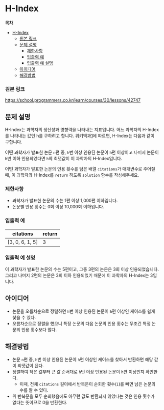 # H-Index

**목차**

- [H-Index](#h-index)
    - [원본 링크](#원본-링크)
  - [문제 설명](#문제-설명)
    - [제한사항](#제한사항)
    - [입출력 예](#입출력-예)
    - [입출력 예 설명](#입출력-예-설명)
  - [아이디어](#아이디어)
  - [해결방법](#해결방법)

### 원본 링크

https://school.programmers.co.kr/learn/courses/30/lessons/42747

## 문제 설명

H-Index는 과학자의 생산성과 영향력을 나타내는 지표입니다. 어느 과학자의 H-Index를 나타내는 값인 h를 구하려고 합니다. 위키백과[1](https://school.programmers.co.kr/learn/courses/30/lessons/42747#fn1)에 따르면, H-Index는 다음과 같이 구합니다.

어떤 과학자가 발표한 논문 `n`편 중, `h`번 이상 인용된 논문이 `h`편 이상이고 나머지 논문이 `h`번 이하 인용되었다면 `h`의 최댓값이 이 과학자의 H-Index입니다.

어떤 과학자가 발표한 논문의 인용 횟수를 담은 배열 `citations`가 매개변수로 주어질 때, 이 과학자의 H-Index를 `return` 하도록 `solution` 함수를 작성해주세요.

### 제한사항

- 과학자가 발표한 논문의 수는 1편 이상 1,000편 이하입니다.
- 논문별 인용 횟수는 0회 이상 10,000회 이하입니다.

### 입출력 예

| citations       | return |
| --------------- | ------ |
| [3, 0, 6, 1, 5] | 3      |

### 입출력 예 설명

이 과학자가 발표한 논문의 수는 5편이고, 그중 3편의 논문은 3회 이상 인용되었습니다. 그리고 나머지 2편의 논문은 3회 이하 인용되었기 때문에 이 과학자의 H-Index는 3입니다.

## 아이디어

- 논문을 오름차순으로 정렬하면 `h`번 이상 인용된 논문이 `h`편 이상인 케이스를 쉽게 찾을 수 있다.
- 오름차순으로 정렬을 했으니 특정 논문의 다음 논문의 인용 횟수는 무조건 특정 논문의 인용 횟수보다 많다.

## 해결방법

- 논문 `n`편 중, `h`번 이상 인용된 논문이 `h`편 이상인 케이스를 찾아서 반환하면 해당 값이 최댓값이 된다.
- 정렬하여 작은 값부터 큰 값 순서대로 `h`번 이상 인용된 논문이 `h`편 이상인지 확인한다.
  - 이때, 전체 `citations` 길이에서 반복문이 순회한 횟수(`i`)를 빼면 남은 논문의 수를 알 수 있다.
- 위 반복문을 모두 순회했음에도 아무런 값도 반환되지 않았다는 것은 인용 횟수가 없다는 뜻이므로 0을 반환한다.
